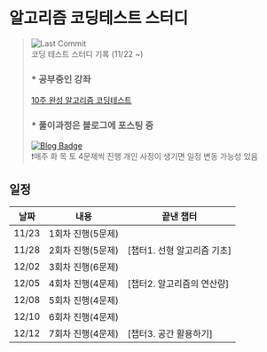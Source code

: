# **알고리즘 코딩테스트 스터디**
> ![Last Commit](https://img.shields.io/github/last-commit/jihoooo97/Algorithm?style=flat&labelColor=white&logo=Java&logoColor=007396)  
> 코딩 테스트 스터디 기록 (11/22 ~)
> ### * 공부중인 강좌
> [10주 완성 알고리즘 코딩테스트](https://edu.goorm.io/learn/lecture/554/10주-완성-알고리즘-코딩테스트)
> ### * 풀이과정은 블로그에 포스팅 중
> [![Blog Badge](https://img.shields.io/badge/-Jiho's_Blog-white?style=flat&logo=naver)](https://blog.naver.com/yjh7827/222580604912)  
> ❗️매주 화 목 토 4문제씩 진행
> 개인 사정이 생기면 일정 변동 가능성 있음
## 일정
| 날짜 | 내용 | 끝낸 챕터 |
|---|---|---|
| 11/23 | 1회차 진행(5문제) ||
| 11/28 | 2회차 진행(5문제) |[챕터1. 선형 알고리즘 기초] |
| 12/02 | 3회차 진행(6문제) ||
| 12/05 | 4회차 진행(4문제) |[챕터2. 알고리즘의 연산량] |
| 12/08 | 5회차 진행(4문제) ||
| 12/10 | 6회차 진행(4문제) ||
| 12/12 | 7회차 진행(4문제) |[챕터3. 공간 활용하기] |
